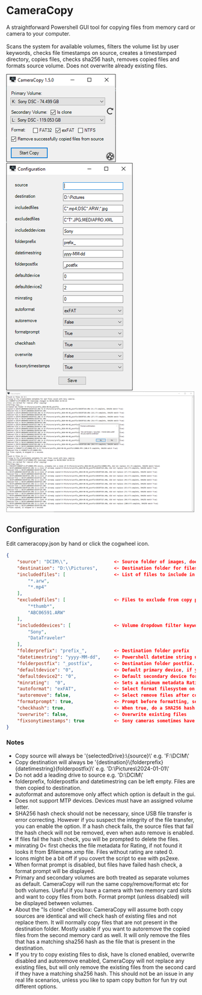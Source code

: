 ﻿# CameraCopy

A straightforward Powershell GUI tool for copying files from memory card or camera to your computer.<br><br>
Scans the system for available volumes, filters the volume list by user keywords, checks file timestamps on source, creates a timestamped directory, copies files, checks sha256 hash, removes copied files and formats source volume. Does not overwrite already existing files.

<img src="./screenshots/1.png" alt="Main window"><br>
<img src="./screenshots/3.png" alt="Configuration window"><br>
<img src="./screenshots/2.png" width="500px" alt="Copy window and format confirmation">

## Configuration

Edit cameracopy.json by hand or click the cogwheel icon.

```json
{
    "source": "DCIM\\",                 <- Source folder of images, does not have to be set. Will only use volume letter if not set
    "destination": "D:\\Pictures",      <- Destination folder for files, must have full path
    "includedfiles": [                  <- List of files to include in copy, cameras might have additional files. Set to "*" if you want to copy everything
        "*.arw",
        "*.mp4"
    ],
    "excludedfiles": [                  <- Files to exclude from copy progress. Can be left empty
        "*thumb*",
        "ABC06591.ARW"
    ],
    "includeddevices": [                <- Volume dropdown filter keywords. If left empty, all found volumes will be listed
        "Sony",
        "DataTraveler"
    ],
    "folderprefix": "prefix_",          <- Destination folder prefix
    "datetimestring": "yyyy-MM-dd",     <- Powershell datetime string used in destination folder. yyyy-MM-dd meaning 2024-01-01
    "folderpostfix": "_postfix",        <- Destination folder postfix.
    "defaultdevice": "0",               <- Default primary device, if you know your device is always e.g. second on the list set to 1
    "defaultdevice2": "0",              <- Default secondary device for multicard copying. 0 is always None
    "minrating":  "0",                  <- Sets a minimum metadata Rating for files. Does not copy if no rating is found. 0 is off
    "autoformat": "exFAT",              <- Select format filesystem on start. Can be empty or any of FAT32, exFAT, NTFS
    "autoremove": false,                <- Select remove files after copying on start
    "formatprompt": true,               <- Prompt before formatting, set to false if you want to format without confirmation (dangerous)
    "checkhash": true,                  <- When true, do a SHA256 hash check fo each file after copy (slows down process)
    "overwrite": false,                 <- Overwrite existing files
    "fixsonytimestamps": true           <- Sony cameras sometimes have different CreationDate for the video files than the actual shooting time. Get the actual time from XML
}
```

### Notes
* Copy source will always be '{selectedDrive}:\\{source}\\' e.g. 'F:\\DCIM\\'
* Copy destination will always be '{destination}\\{folderprefix}{datetimestring}{folderpostfix}\\' e.g. 'D:\Pictures\2024-01-01\\'
* Do not add a leading drive to source e.g. 'D:\\DCIM\\'
* folderprefix, folderpostfix and datetimestring can be left empty. Files are then copied to destination.
* autoformat and autoremove only affect which option is default in the gui.
* Does not support MTP devices. Devices must have an assigned volume letter.
* SHA256 hash check should not be necessary, since USB file transfer is error correcting. However if you suspect the integrity of the file transfer, you can enable the option. If a hash check fails, the source files that fail the hash check will not be removed, even when auto remove is enabled.
* If files fail the hash check, you will be prompted to delete the files.
* minrating 0< first checks the file metadata for Rating, if not found it looks it from $filename.xmp file. Files without rating are rated 0.
* Icons might be a bit off if you covert the script to exe with ps2exe.
* When format prompt is disabled, but files have failed hash check, a format prompt will be displayed.
* Primary and secondary volumes are both treated as separate volumes as default. CameraCopy will run the same copy/remove/format etc for both volumes. Useful if you have a camera with two memory card slots and want to copy files from both. Format prompt (unless disabled) will be displayed between volumes.
* About the "Is clone" checkbox: CameraCopy will assume both copy sources are identical and will check hash of existing files and not replace them. It will normally copy files that are not present in the destination folder. Mostly usable if you want to autoremove the copied files from the second memory card as well. It will only remove the files that has a matching sha256 hash as the file that is present in the destination.
* If you try to copy existing files to disk, have Is cloned enabled, overwrite disabled and autoremove enabled, CameraCopy will not replace any existing files, but will only remove the existing files from the second card if they have a matching sha256 hash. This should not be an issue in any real life scenarios, unless you like to spam copy button for fun try out different options.
